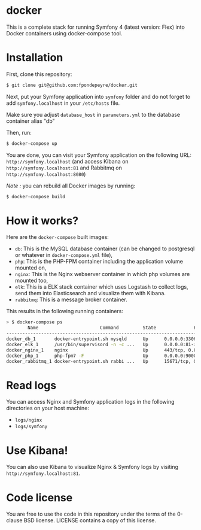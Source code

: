 docker
==============

This is a complete stack for running Symfony 4 (latest version: Flex) into Docker containers using docker-compose tool.

# Installation

First, clone this repository:

```bash
$ git clone git@github.com:fpondepeyre/docker.git
```

Next, put your Symfony application into `symfony` folder and do not forget to add `symfony.localhost` in your `/etc/hosts` file.

Make sure you adjust `database_host` in `parameters.yml` to the database container alias "db"

Then, run:

```bash
$ docker-compose up
```

You are done, you can visit your Symfony application on the following URL: `http://symfony.localhost` (and access Kibana on `http://symfony.localhost:81` and Rabbitmq on `http://symfony.localhost:8080`)

_Note :_ you can rebuild all Docker images by running:

```bash
$ docker-compose build
```

# How it works?

Here are the `docker-compose` built images:

* `db`: This is the MySQL database container (can be changed to postgresql or whatever in `docker-compose.yml` file),
* `php`: This is the PHP-FPM container including the application volume mounted on,
* `nginx`: This is the Nginx webserver container in which php volumes are mounted too,
* `elk`: This is a ELK stack container which uses Logstash to collect logs, send them into Elasticsearch and visualize them with Kibana.
* `rabbitmq`: This is a message broker container.


This results in the following running containers:

```bash
> $ docker-compose ps
        Name                       Command         State              Ports
----------------------------------------------------------------------------------------------------------------------------------------------------
docker_db_1       docker-entrypoint.sh mysqld      Up      0.0.0.0:3306->3306/tcp
docker_elk_1      /usr/bin/supervisord -n -c ...   Up      0.0.0.0:81->80/tcp
docker_nginx_1    nginx                            Up      443/tcp, 0.0.0.0:80->80/tcp
docker_php_1      php-fpm7 -F                      Up      0.0.0.0:9000->9000/tcp
docker_rabbitmq_1 docker-entrypoint.sh rabbi ...   Up      15671/tcp, 0.0.0.0:8080->15672/tcp, 25672/tcp, 4369/tcp, 5671/tcp, 0.0.0.0:5682->5672/tcp
```

# Read logs

You can access Nginx and Symfony application logs in the following directories on your host machine:

* `logs/nginx`
* `logs/symfony`

# Use Kibana!

You can also use Kibana to visualize Nginx & Symfony logs by visiting `http://symfony.localhost:81`.

# Code license

You are free to use the code in this repository under the terms of the 0-clause BSD license. LICENSE contains a copy of this license.
